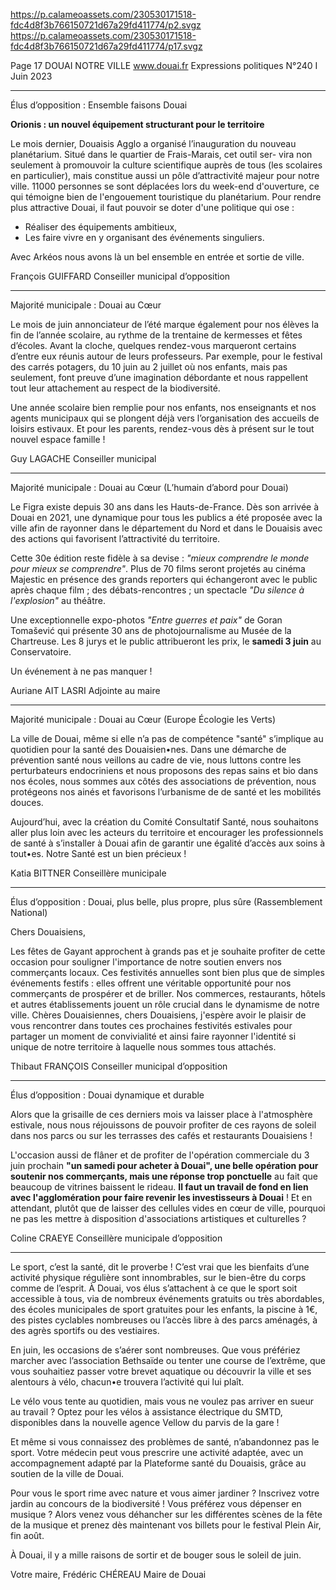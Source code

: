 https://p.calameoassets.com/230530171518-fdc4d8f3b766150721d67a29fd411774/p2.svgz
https://p.calameoassets.com/230530171518-fdc4d8f3b766150721d67a29fd411774/p17.svgz

Page  17
DOUAI NOTRE VILLE
www.douai.fr
Expressions politiques
N°240   I
Juin 2023

---

Élus d’opposition : Ensemble faisons Douai

**Orionis : un nouvel équipement structurant pour le territoire**

Le mois dernier, Douaisis Agglo a organisé l’inauguration du nouveau planétarium. Situé dans le quartier de Frais-Marais, cet outil ser-
vira non seulement à promouvoir la culture scientifique auprès de tous (les scolaires en particulier), mais constitue aussi un pôle d’attractivité majeur pour notre ville. 11000 personnes se sont déplacées lors du week-end d'ouverture, ce qui témoigne bien de l'engouement touristique du planétarium. Pour rendre plus attractive Douai, il faut pouvoir se doter d'une politique qui ose :
- Réaliser des équipements ambitieux,
- Les faire vivre en y organisant des événements singuliers.

Avec Arkéos nous avons là un bel ensemble en entrée et sortie de ville.

François GUIFFARD
Conseiller municipal d’opposition

---

Majorité municipale : Douai au Cœur

Le mois de juin annonciateur de l’été marque également pour nos élèves la fin de l’année scolaire, au rythme de la trentaine de kermesses et fêtes d’écoles. Avant la cloche, quelques rendez-vous marqueront certains d’entre eux réunis autour de leurs professeurs. Par exemple, pour le festival des carrés potagers, du 10 juin au 2 juillet où nos enfants, mais pas seulement, font preuve d’une imagination débordante et nous rappellent tout leur attachement au respect de la biodiversité.

Une année scolaire bien remplie pour nos enfants, nos enseignants et nos agents municipaux qui se plongent déjà vers l’organisation des accueils de loisirs estivaux. Et pour les parents, rendez-vous dès à présent sur le tout nouvel espace famille !

Guy LAGACHE
Conseiller municipal

---

Majorité municipale : Douai au Cœur (L’humain d’abord pour Douai)

Le Figra existe depuis 30 ans dans les Hauts-de-France. Dès son arrivée à Douai en 2021, une dynamique pour tous les publics a été proposée avec la ville afin de rayonner dans le département du Nord et dans le Douaisis avec des actions qui favorisent l’attractivité du territoire.

Cette 30e édition reste fidèle à sa devise : *"mieux comprendre le monde pour mieux se comprendre"*. Plus de 70 films seront projetés au cinéma Majestic en présence des grands reporters qui échangeront avec le public après chaque film ; des débats-rencontres ; un spectacle *"Du silence à l'explosion"* au théâtre.

Une exceptionnelle expo-photos *"Entre guerres et paix"* de Goran Tomašević qui présente 30 ans de photojournalisme au Musée de la Chartreuse. Les 8 jurys et le public attribueront les prix, le **samedi 3 juin** au Conservatoire.

Un événement à ne pas manquer !

Auriane AIT LASRI
Adjointe au maire

---

Majorité municipale : Douai au Cœur (Europe Écologie les Verts)

La ville de Douai, même si elle n’a pas de compétence "santé" s’implique au quotidien pour la santé des Douaisien•nes. Dans une démarche de prévention santé nous veillons au cadre de vie, nous luttons contre les perturbateurs endocriniens et nous proposons des repas sains et bio dans nos écoles,  nous sommes aux côtés des associations de prévention, nous protégeons nos ainés et favorisons l’urbanisme de de santé et les mobilités douces.

Aujourd’hui, avec la création du Comité Consultatif Santé, nous souhaitons aller plus loin avec les acteurs du territoire  et encourager les professionnels de santé à s’installer à Douai afin de garantir une égalité d’accès aux soins à tout•es. Notre Santé est un bien précieux !

Katia BITTNER
Conseillère municipale

---

Élus d’opposition : Douai, plus belle, plus propre, plus sûre (Rassemblement National)

Chers Douaisiens,

Les fêtes de Gayant approchent à grands pas et je souhaite profiter de cette occasion pour souligner l'importance de notre soutien envers nos commerçants locaux. Ces festivités annuelles sont bien plus que de simples événements festifs : elles offrent une véritable opportunité pour nos commerçants de prospérer et de briller. Nos commerces, restaurants, hôtels et autres établissements jouent un rôle crucial dans le dynamisme de notre ville. Chères Douaisiennes, chers Douaisiens, j'espère avoir le plaisir de vous rencontrer dans toutes ces prochaines festivités estivales pour partager un moment de convivialité et ainsi faire rayonner l'identité si unique de notre territoire à laquelle nous sommes tous attachés.

Thibaut FRANÇOIS
Conseiller municipal d’opposition

---

Élus d’opposition : Douai dynamique et durable

Alors que la grisaille de ces derniers mois va laisser place à l'atmosphère estivale, nous nous réjouissons de pouvoir profiter de ces rayons de soleil dans nos parcs ou sur les terrasses des cafés et restaurants Douaisiens !

L'occasion aussi de flâner et de profiter de l'opération commerciale du 3 juin prochain **"un samedi pour acheter à Douai", une belle opération pour soutenir nos commerçants, mais une réponse trop ponctuelle**
au fait que beaucoup de vitrines baissent le rideau. **Il faut un travail de fond en lien avec l'agglomération pour faire revenir les investisseurs à Douai** ! Et en attendant, plutôt que de laisser des cellules vides en cœur de ville, pourquoi ne pas les mettre à disposition d'associations artistiques et culturelles ?

Coline CRAEYE
Conseillère municipale d’opposition

---

Le sport, c’est la santé, dit le proverbe ! C’est vrai que les bienfaits d’une activité physique régulière sont innombrables, sur le bien-être du corps comme de l’esprit. À Douai, vos élus s’attachent à ce que le sport soit accessible à tous, via de nombreux événements gratuits ou très abordables, des écoles municipales de sport gratuites pour les enfants, la piscine à 1€, des pistes cyclables nombreuses ou l’accès libre à des parcs aménagés, à des agrès sportifs ou des vestiaires.

En juin, les occasions de s’aérer sont nombreuses. Que vous préfériez marcher avec l’association Bethsaïde ou tenter une course de l’extrême, que vous souhaitiez passer votre brevet aquatique ou découvrir la ville et ses alentours à vélo, chacun•e trouvera l’activité qui lui plaît.

Le vélo vous tente au quotidien, mais vous ne voulez pas arriver en sueur au travail ? Optez pour les vélos à assistance électrique du SMTD, disponibles dans la nouvelle agence Vellow du parvis de la gare !

Et même si vous connaissez des problèmes de santé, n’abandonnez pas le sport. Votre médecin peut vous prescrire une activité adaptée, avec un accompagnement adapté par la Plateforme santé du Douaisis, grâce au soutien de la ville de Douai.

Pour vous le sport rime avec nature et vous aimer jardiner ? Inscrivez votre jardin au concours de la biodiversité ! Vous préférez vous dépenser en musique ? Alors venez vous déhancher sur les différentes scènes de la fête de la musique et prenez dès maintenant vos billets pour le festival Plein Air, fin août.

À Douai, il y a mille raisons de sortir et de bouger sous le soleil de juin.

Votre maire,
Frédéric CHÉREAU
Maire de Douai
